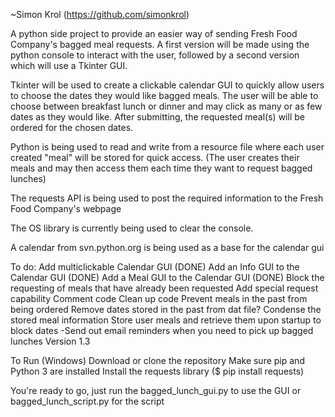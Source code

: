 ~Simon Krol (https://github.com/simonkrol)

A python side project to provide an easier way of sending Fresh Food Company's bagged meal requests. A first version will be made using the python console to interact with the user, followed by a second version which will use a Tkinter GUI.

Tkinter will be used to create a clickable calendar GUI to quickly allow users to choose the dates they would like bagged meals. The user will be able to choose between breakfast lunch or dinner and may click as many or as few dates as they would like. After submitting, the requested meal(s) will be ordered for  the chosen dates.

Python is being used to read and write from a resource file where each user created "meal" will be stored for quick access. (The user creates their meals and may then access them each time they want to request bagged lunches)

The requests API is being used to post the required information to the Fresh Food Company's webpage

The OS library is currently being used to clear the console.

A calendar from svn.python.org is being used as a base for the calendar gui


To do:
Add multiclickable Calendar GUI (DONE)
Add an Info GUI to the Calendar GUI (DONE)
Add a Meal  GUI to the Calendar GUI (DONE)
Block the requesting of meals that have already been requested
Add special request capability
Comment code
Clean up code
Prevent meals in the past from being ordered
Remove dates stored in the past from dat file?
Condense the stored meal information
Store user meals and retrieve them upon startup to block dates
-Send out email reminders when you need to pick up bagged lunches
Version 1.3


To Run (Windows)
Download or clone the repository
Make sure pip and Python 3 are installed
Install the requests library ($ pip install requests)

You're ready to go, just run the bagged_lunch_gui.py to use the GUI or bagged_lunch_script.py for the script
